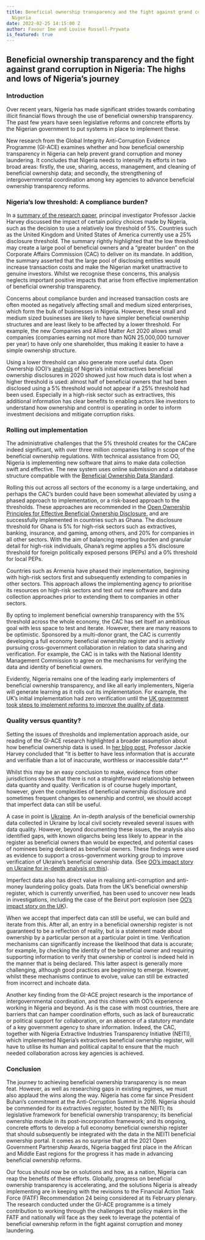 ```yaml
---
title: Beneficial ownership transparency and the fight against grand corruption in
  Nigeria
date: 2022-02-25 14:15:00 Z
author: Favour Ime and Louise Russell-Prywata
is_featured: true
---
```


## Beneficial ownership transparency and the fight against grand corruption in Nigeria: The highs and lows of Nigeria’s journey

### Introduction

Over recent years, Nigeria has made significant strides towards combating illicit financial flows through the use of beneficial ownership transparency. The past few years have seen legislative reforms and concrete efforts by the Nigerian government to put systems in place to implement these.

New research from the Global Integrity Anti-Corruption Evidence Programme (GI-ACE) examines whether and how beneficial ownership transparency in Nigeria can help prevent grand corruption and money laundering. It concludes that Nigeria needs to intensify its efforts in two broad areas: firstly, the use, sharing, access, management, and cleaning of beneficial ownership data; and secondly, the strengthening of intergovernmental coordination among key agencies to advance beneficial ownership transparency reforms.

### **Nigeria’s low threshold: A compliance burden?**

In a [summary of the research paper](https://ace.globalintegrity.org/can-knowledge-of-beneficial-ownership-assist-in-the-prevention-of-laundering-the-proceeds-of-corruption/), principal investigator Professor Jackie Harvey discussed the impact of certain policy choices made by Nigeria, such as the decision to use a relatively low threshold of 5%. Countries such as the United Kingdom and United States of America currently use a 25% disclosure threshold. The summary rightly highlighted that the low threshold may create a large pool of beneficial owners and a “greater burden” on the Corporate Affairs Commission (CAC) to deliver on its mandate. In addition, the summary asserted that the large pool of disclosing entities would increase transaction costs and make the Nigerian market unattractive to genuine investors. Whilst we recognise these concerns, this analysis neglects important positive impacts that arise from effective implementation of beneficial ownership transparency.

Concerns about compliance burden and increased transaction costs are often mooted as negatively affecting small and medium sized enterprises, which form the bulk of businesses in Nigeria. However, these small and medium sized businesses are likely to have simpler beneficial ownership structures and are least likely to be affected by a lower threshold. For example, the new Companies and Allied Matter Act 2020 allows small companies (companies earning not more than NGN 25,000,000 turnover per year) to have only one shareholder, thus making it easier to have a simple ownership structure.

Using a lower threshold can also generate more useful data. Open Ownership (OO)’s [analysis](https://www.openownership.org/uploads/oo-briefing-bo-in-law-definitions-and-thresholds-2020-10.pdf) of Nigeria’s initial extractives beneficial ownership disclosures in 2020 showed just how much data is lost when a higher threshold is used: almost half of beneficial owners that had been disclosed using a 5% threshold would not appear if a 25% threshold had been used. Especially in a high-risk sector such as extractives, this additional information has clear benefits to enabling actors like investors to understand how ownership and control is operating in order to inform investment decisions and mitigate corruption risks.

### **Rolling out implementation**

The administrative challenges that the 5% threshold creates for the CACare indeed significant, with over three million companies falling in scope of the beneficial ownership regulations. With technical assistance from OO, Nigeria is implementing new software that aims to make data collection swift and effective. The new system uses online submission and a database structure compatible with the [Beneficial Ownership Data Standard](https://standard.openownership.org/en/0.2.0/).

Rolling this out across all sectors of the economy is a large undertaking, and perhaps the CAC’s burden could have been somewhat alleviated by using a phased approach to implementation, or a risk-based approach to the thresholds. These approaches are recommended in the [Open Ownership Principles for Effective Beneficial Ownership Disclosure,](https://www.openownership.org/principles/) and are successfully implemented in countries such as Ghana. The disclosure threshold for Ghana is 5% for high-risk sectors such as extractives, banking, insurance, and gaming, among others, and 20% for companies in all other sectors. With the aim of balancing reporting burden and granular detail for high-risk individuals, Ghana’s regime applies a 5% disclosure threshold for foreign politically exposed persons (PEPs) and a 0% threshold for local PEPs.

Countries such as Armenia have phased their implementation, beginning with high-risk sectors first and subsequently extending to companies in other sectors. This approach allows the implementing agency to prioritise its resources on high-risk sectors and test out new software and data collection approaches prior to extending them to companies in other sectors.

By opting to implement beneficial ownership transparency with the 5% threshold across the whole economy, the CAC has set itself an ambitious goal with less space to test and iterate. However, there are many reasons to be optimistic. Sponsored by a multi-donor grant, the CAC is currently developing a full economy beneficial ownership register and is actively pursuing cross-government collaboration in relation to data sharing and verification. For example, the CAC is in talks with the National Identity Management Commission to agree on the mechanisms for verifying the data and identity of beneficial owners.

Evidently, Nigeria remains one of the leading early implementers of beneficial ownership transparency, and like all early implementers, Nigeria will generate learning as it rolls out its implementation. For example, the UK’s initial implementation had zero verification until the [UK government took steps to implement reforms to improve the quality of data](https://www.openownership.org/uploads/oo-impact-story-united-kingdom-2021-04.pdf).

### **Quality versus quantity?**

Setting the issues of thresholds and implementation approach aside, our reading of the GI-ACE research highlighted a broader assumption about how beneficial ownership data is used. In [her blog post](https://ace.globalintegrity.org/can-knowledge-of-beneficial-ownership-assist-in-the-prevention-of-laundering-the-proceeds-of-corruption/), Professor Jackie Harvey concluded that “It is better to have less information that is accurate and verifiable than a lot of inaccurate, worthless or inaccessible data*.*”

Whilst this may be an easy conclusion to make, evidence from other jurisdictions shows that there is not a straightforward relationship between data quantity and quality. Verification is of course hugely important, however, given the complexities of beneficial ownership disclosure and sometimes frequent changes to ownership and control, we should accept that imperfect data can still be useful.

A case in point is [Ukraine](https://www.openownership.org/uploads/oo-impact-story-ukraine-2022-02.pdf). An in-depth analysis of the beneficial ownership data collected in Ukraine by local civil society revealed several issues with data quality. However, beyond documenting these issues, the analysis also identified gaps, with known oligarchs being less likely to appear in the register as beneficial owners than would be expected, and potential cases of nominees being declared as beneficial owners. These findings were used as evidence to support a cross-government working group to improve verification of Ukraine’s beneficial ownership data. (See [OO’s impact story on Ukraine for in-depth analysis on this](https://www.openownership.org/uploads/oo-impact-story-ukraine-2022-02.pdf)).

Imperfect data also has direct value in realising anti-corruption and anti-money laundering policy goals. Data from the UK’s beneficial ownership register, which is currently unverified, has been used to uncover new leads in investigations, including the case of the Beirut port explosion (see [OO’s impact story on the UK](https://www.openownership.org/resources/early-impacts-of-public-registers-of-beneficial-ownership-united-kingdom/)).

When we accept that imperfect data can still be useful, we can build and iterate from this. After all, an entry in a beneficial ownership register is not guaranteed to be a reflection of reality, but is a statement made about ownership by a particular person at a particular point in time. Verification mechanisms can significantly increase the likelihood that data is accurate; for example, by checking the identity of the beneficial owner and requiring supporting information to verify that ownership or control is indeed held in the manner that is being declared. This latter aspect is generally more challenging, although good practices are beginning to emerge. However, whilst these mechanisms continue to evolve, value can still be extracted from incorrect and inchoate data.

Another key finding from the GI-ACE project research is the importance of intergovernmental coordination, and this chimes with OO’s experience working in Nigeria and beyond. As is the case with most countries, there are barriers that can hamper coordination efforts, such as lack of bureaucratic or political support for collaboration, or an absence of a statutory mandate of a key government agency to share information. Indeed, the CAC, together with Nigeria Extractive Industries Transparency Initiative (NEITI), which implemented Nigeria’s extractives beneficial ownership register, will have to utilise its human and political capital to ensure that the much needed collaboration across key agencies is achieved.

### **Conclusion**

The journey to achieving beneficial ownership transparency is no mean feat. However, as well as researching gaps in existing regimes, we must also applaud the wins along the way. Nigeria has come far since President Buhari’s commitment at the Anti-Corruption Summit in 2016. Nigeria should be commended for its extractives register, hosted by the NEITI; its legislative framework for beneficial ownership transparency; its beneficial ownership module in its post-incorporation framework; and its ongoing, concrete efforts to develop a full economy beneficial ownership register that should subsequently be integrated with the data in the NEITI beneficial ownership portal. It comes as no surprise that at the 2021 Open Government Partnership Awards, Nigeria bagged first place in the African and Middle East regions for the progress it has made in advancing beneficial ownership reforms.

Our focus should now be on solutions and how, as a nation, Nigeria can reap the benefits of these efforts. Globally, progress on beneficial ownership transparency is accelerating, and the solutions Nigeria is already implementing are in keeping with the revisions to the Financial Action Task Force (FATF) Recommendation 24 being considered at its February plenary. The research conducted under the GI-ACE programme is a timely contribution to working through the challenges that policy makers in the FATF and nationally will face as they seek to leverage the potential of beneficial ownership reform in the fight against corruption and money laundering.